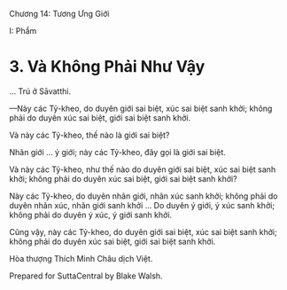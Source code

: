 

Chương 14: Tương Ưng Giới

I: Phẩm

# 3\. Và Không Phải Như Vậy

… Trú ở Sāvatthi.

—Này các Tỷ-kheo, do duyên giới sai biệt, xúc sai biệt sanh khởi; không phải do duyên xúc sai biệt, giới sai biệt sanh khởi.

Và này các Tỷ-kheo, thế nào là giới sai biệt?

Nhãn giới … ý giới; này các Tỷ-kheo, đây gọi là giới sai biệt.

Và này các Tỷ-kheo, như thế nào do duyên giới sai biệt, xúc sai biệt sanh khởi; không phải do duyên xúc sai biệt, giới sai biệt sanh khởi?

Này các Tỷ-kheo, do duyên nhãn giới, nhãn xúc sanh khởi; không phải do duyên nhãn xúc, nhãn giới sanh khởi … Do duyên ý giới, ý xúc sanh khởi; không phải do duyên ý xúc, ý giới sanh khởi.

Cũng vậy, này các Tỷ-kheo, do duyên giới sai biệt, xúc sai biệt sanh khởi; không phải do duyên xúc sai biệt, giới sai biệt sanh khởi.

Hòa thượng Thích Minh Châu dịch Việt.

Prepared for SuttaCentral by Blake Walsh.
